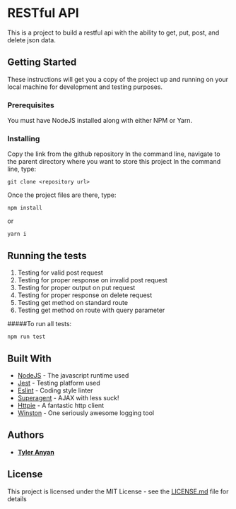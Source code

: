 # RESTful API

This is a project to build a restful api with the ability to get, put, post, and delete json data.

## Getting Started

These instructions will get you a copy of the project up and running on your local machine for development and testing purposes.

### Prerequisites

You must have NodeJS installed along with either NPM or Yarn.

### Installing

Copy the link from the github repository
In the command line, navigate to the parent directory where you want to store this project
In the command line, type:
```
git clone <repository url>
```
Once the project files are there, type:
```
npm install
```
or
```
yarn i
```

## Running the tests

1. Testing for valid post request
2. Testing for proper response on invalid post request
3. Testing for proper output on put request
4. Testing for proper response on delete request
5. Testing get method on standard route
6. Testing get method on route with query parameter

#####To run all tests:
```
npm run test
```

## Built With

* [NodeJS](https://nodejs.org) - The javascript runtime used
* [Jest](https://jestjs.io/) - Testing platform used
* [Eslint](https://eslint.org/) - Coding style linter
* [Superagent](https://visionmedia.github.io/superagent/) - AJAX with less suck!
* [Httpie](https://httpie.org/) - A fantastic http client
* [Winston](https://www.npmjs.com/package/winston) - One seriously awesome logging tool


## Authors

* [**Tyler Anyan**](http://tyleranyan.com/)

## License

This project is licensed under the MIT License - see the [LICENSE.md](LICENSE.md) file for details
